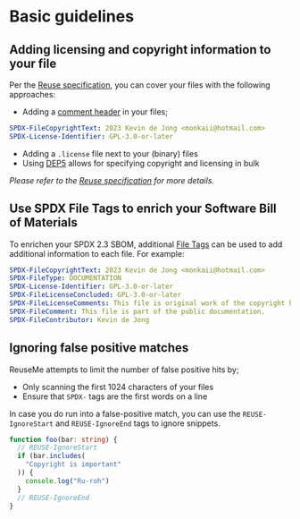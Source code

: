 <!-- 
SPDX-FileCopyrightText: 2023 Kevin de Jong <monkaii@hotmail.com>

SPDX-License-Identifier: GPL-3.0-or-later
-->

# Basic guidelines

## Adding licensing and copyright information to your file
Per the [Reuse specification], you can cover your files with the following approaches:

- Adding a [comment header](#https://reuse.software/spec/#comment-headers) in your files;
<!-- REUSE-IgnoreStart -->
```yaml
SPDX-FileCopyrightText: 2023 Kevin de Jong <monkaii@hotmail.com>
SPDX-License-Identifier: GPL-3.0-or-later
```
<!-- REUSE-IgnoreEnd -->

- Adding a `.license` file next to your (binary) files
- Using [DEP5](https://reuse.software/spec/#dep5) allows for specifying copyright and licensing in bulk

_Please refer to the [Reuse specification] for more details._

## Use SPDX File Tags to enrich your Software Bill of Materials
To enrichen your SPDX 2.3 SBOM, additional [File Tags](https://spdx.github.io/spdx-spec/v2.3/file-tags/) can be used to add additional information to each file. For example:

<!-- REUSE-IgnoreStart -->
```yaml
SPDX-FileCopyrightText: 2023 Kevin de Jong <monkaii@hotmail.com>
SPDX-FileType: DOCUMENTATION
SPDX-License-Identifier: GPL-3.0-or-later
SPDX-FileLicenseConcluded: GPL-3.0-or-later
SPDX-FileLicenseComments: This file is original work of the copyright holder, and therefor the license specified in the file is correct.
SPDX-FileComment: This file is part of the public documentation.
SPDX-FileContributor: Kevin de Jong
```
<!-- REUSE-IgnoreEnd -->

## Ignoring false positive matches

ReuseMe attempts to limit the number of false positive hits by;
- Only scanning the first 1024 characters of your files
- Ensure that `SPDX-` tags are the first words on a line

In case you do run into a false-positive match, you can use the `REUSE-IgnoreStart` and `REUSE-IgnoreEnd` tags to ignore snippets.

```typescript
function foo(bar: string) {
  // REUSE-IgnoreStart
  if (bar.includes(
    "Copyright is important"
  )) {
    console.log("Ru-roh")
  }
  // REUSE-IgnoreEnd
}
```

[Reuse specification]: https://reuse.software/spec/